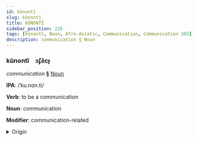 ```yaml
---
id: kûnontî
slug: kûnontî
title: KÛNONTÎ
sidebar_position: 226
tags: [kûnontî, Noun, Afro-Asiatic, Communication, Communication 303]
description: communication § Noun
---
```


### kûnontî&emsp;<span kind="abugida">ɔʄƨ̃cɟ</span>

*communication* **§** [Noun](../../tags/Noun)

**IPA**: /ˈku.nɑn.ti/

**Verb**: to be a communication

**Noun**: communication

**Modifier**: communication-related

<details>
    <summary>Origin</summary>
    Oromo quunnamtii <br/>
    <em>Afro-Asiatic Language Family</em>
</details>